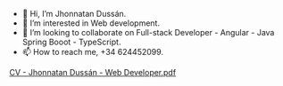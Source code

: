 - 👋 Hi, I’m Jhonnatan Dussán.
- 👀 I’m interested in Web development.
- 💞️ I’m looking to collaborate on
  Full-stack Developer - Angular - Java   Spring Booot - TypeScript.
- 📫 How to reach me, +34 624452099.

<!---
jodu07/jodu07 is a ✨ special ✨ repository because its `README.md` (this file) appears on your GitHub profile.
You can click the Preview link to take a look at your changes.
--->
[CV - Jhonnatan Dussán - Web Developer.pdf](https://github.com/user-attachments/files/20907834/CV.-.Jhonnatan.Dussan.-.Web.Developer.pdf)






